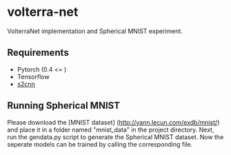 # volterra-net
VolterraNet implementation and Spherical MNIST experiment. 


## Requirements

* Pytorch (0.4 <= )
* Tensorflow
* [s2cnn](https://github.com/jonas-koehler/s2cnn)

## Running Spherical MNIST

Please download the [MNIST dataset] (http://yann.lecun.com/exdb/mnist/) and place it in a folder named "mnist_data" in the project directory.
Next, run the gendata.py script to generate the Spherical MNIST dataset. Now the seperate models can be trained by calling 
the corresponding file. 
